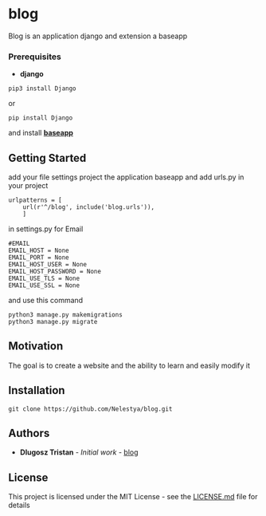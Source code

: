# blog

Blog is an application django and extension a baseapp

### Prerequisites

* **django**

```
pip3 install Django
```
or
```
pip install Django
```

and install **[baseapp](https://github.com/Nelestya/baseapp)**



## Getting Started
add your file settings project the application baseapp
and add urls.py in your project

```
urlpatterns = [
    url(r'^/blog', include('blog.urls')),
    ]
```
in settings.py for Email
```
#EMAIL
EMAIL_HOST = None
EMAIL_PORT = None
EMAIL_HOST_USER = None
EMAIL_HOST_PASSWORD = None
EMAIL_USE_TLS = None
EMAIL_USE_SSL = None
```

and use this command

```
python3 manage.py makemigrations
python3 manage.py migrate
```

## Motivation
The goal is to create a website and the ability to learn and easily modify it

## Installation

```
git clone https://github.com/Nelestya/blog.git
```

## Authors
* **Dlugosz Tristan** - *Initial work* - [blog](https://github.com/Nelestya/blog)

## License

This project is licensed under the MIT License - see the [LICENSE.md](https://github.com/Nelestya/blog/blob/master/LICENSE) file for details
